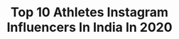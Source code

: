 ---
title: Top 10 Athletes Instagram Influencers In India In 2020
description: Identify the most popular Instagram accounts on inBeat.
platform: Instagram
profiles:
  - username: "alphayash"
    fullname: >-
      Yash Sharma
    location: "India"
    followers: 29826
    engagement: 1422
    commentsToLikes: 0.024825
    avatar: "https://instagram.fvca1-1.fna.fbcdn.net/v/t51.2885-19/s320x320/88246797_702995593570611_8221362278436438016_n.jpg?_nc_ht=instagram.fvca1-1.fna.fbcdn.net&_nc_ohc=qCVwuwqRc5MAX8KeAwD&oh=37b522b84a21e0393eb55fda81cb5084&oe=5E92D15B"
    verified: false
    hashtags: ""
  - username: "zareennikhat"
    fullname: >-
      Nikhat Zareen
    location: "India"
    followers: 17609
    engagement: 1070
    commentsToLikes: 0.026409
    avatar: "https://scontent-lhr8-1.cdninstagram.com/v/t51.2885-19/s320x320/34982701_623233021344243_3450964062937022464_n.jpg?_nc_ht=scontent-lhr8-1.cdninstagram.com&_nc_ohc=YkSETEViamUAX9LfCSv&oh=00f39a55aea9db9e28000a17dfae1aeb&oe=5EBC47E2"
    verified: true
    hashtags: "#sundayselfie, #child, #tokyodisneyland, #staysafe"
  - username: "amazingaditi"
    fullname: >-
      Aditi Bumb
    location: "India"
    followers: 19312
    engagement: 718
    commentsToLikes: 0.040622
    avatar: "https://instagram.fgyd4-2.fna.fbcdn.net/v/t51.2885-19/s320x320/82516773_577506709494066_7983931834863976448_n.jpg?_nc_ht=instagram.fgyd4-2.fna.fbcdn.net&_nc_ohc=M3H5YFMIFrYAX97167R&oh=ebc774185c9289f01d30b6897a7ceff7&oe=5EA4A312"
    verified: false
    hashtags: "#staysafe, #gratefulheart, #hourglass, #loveyourself"
  - username: "arpinder_"
    fullname: >-
      Arpinder Singh
    location: "India"
    followers: 28423
    engagement: 1494
    commentsToLikes: 0.013231
    avatar: "https://scontent-ams4-1.cdninstagram.com/v/t51.2885-19/s320x320/91465034_229377381586193_7428720261458821120_n.jpg?_nc_ht=scontent-ams4-1.cdninstagram.com&_nc_ohc=IvA90BJk0PsAX-sElGf&oh=80a21f1579213e79d5d6fb3b96c15d4b&oe=5EBBB023"
    verified: true
    hashtags: "#bestofthedayphoto, #indianathletes, #birthdaylove, #fitnessfreak"
  - username: "sophiegraceholmes"
    fullname: >-
      Sophie Grace Holmes
    location: "India"
    followers: 39582
    engagement: 188
    commentsToLikes: 0.058208
    avatar: "https://scontent-lhr8-1.cdninstagram.com/v/t51.2885-19/s320x320/79775351_2414999492094128_1264652622090993664_n.jpg?_nc_ht=scontent-lhr8-1.cdninstagram.com&_nc_ohc=-QH6FjozEZQAX_lBdeK&oh=6bd1d74180452bbcbf14f64a92a8b80b&oe=5EBAB941"
    verified: true
    hashtags: "#fitnessisthecure, #quarentine, #reality, #dogsarethebest"
  - username: "ashiquekuruniyan22"
    fullname: >-
      Ashique Kuruniyan
    location: "India"
    followers: 117150
    engagement: 2050
    commentsToLikes: 0.009820
    avatar: "https://scontent-ams4-1.cdninstagram.com/v/t51.2885-19/s320x320/90233480_546194792671903_8946532180260028416_n.jpg?_nc_ht=scontent-ams4-1.cdninstagram.com&_nc_ohc=VyqN3v92nJkAX9SBzQt&oh=10e4b0b666c53d391b7d99e6765d1f44&oe=5EB904AC"
    verified: true
    hashtags: "#footballlovers, #stayathome, #bfcfamily, #play"
  - username: "nishu_kumar22"
    fullname: >-
      Nishu Kumar
    location: "India"
    followers: 22108
    engagement: 913
    commentsToLikes: 0.014087
    avatar: "https://scontent-ams4-1.cdninstagram.com/v/t51.2885-19/s320x320/80816679_471888947069395_4849705976325996544_n.jpg?_nc_ht=scontent-ams4-1.cdninstagram.com&_nc_ohc=dU_TmW0hc40AX_h4BHX&oh=1181b2701cb65644e9220bada701ee7f&oe=5EB8FF38"
    verified: true
    hashtags: "#omnamahshivaya, #roomformore, #journeystartshere, #indianfootball"
  - username: "abhishekh_singh07"
    fullname: >-
      Abhishek Singh
    location: "India"
    followers: 6217
    engagement: 2151
    commentsToLikes: 0.020675
    avatar: "https://scontent-ams4-1.cdninstagram.com/v/t51.2885-19/s320x320/80567942_1021261814902473_2477090442001252352_n.jpg?_nc_ht=scontent-ams4-1.cdninstagram.com&_nc_ohc=meeWdeA4v3wAX_LT_lZ&oh=36db9e73d888610670fee225be753612&oe=5EB9066B"
    verified: false
    hashtags: "#happynewyear, #bikelove, #freetime, #familyphotography"
  - username: "m.a.y_45.21"
    fullname: >-
      Muhammed Anas Yahiya
    location: "India"
    followers: 13049
    engagement: 2639
    commentsToLikes: 0.013705
    avatar: "https://scontent-ams4-1.cdninstagram.com/v/t51.2885-19/s320x320/79984670_545665979363981_1699367925934194688_n.jpg?_nc_ht=scontent-ams4-1.cdninstagram.com&_nc_ohc=XEvukIQl7ZEAX9RgBqx&oh=950c1e65e2eaee9d3aa6f45bd20c8101&oe=5EBA5245"
    verified: false
    hashtags: "#gosportsvoices, #indianathletics, #fitindiamovement, #thisdaylastyear"
  - username: "neeraj____chopra"
    fullname: >-
      Neeraj Chopra
    location: "India"
    followers: 62976
    engagement: 1834
    commentsToLikes: 0.011069
    avatar: "https://scontent-lhr8-1.cdninstagram.com/v/t51.2885-19/s320x320/61870823_375488059762058_8471227708892774400_n.jpg?_nc_ht=scontent-lhr8-1.cdninstagram.com&_nc_ohc=CHIOFL9hHWgAX8jYmab&oh=6eb04fe4045f74a3fea615713a8f6966&oe=5EBBB234"
    verified: true
    hashtags: "#believer, #merrychristmas, #happydiwali, #throwback"
---
